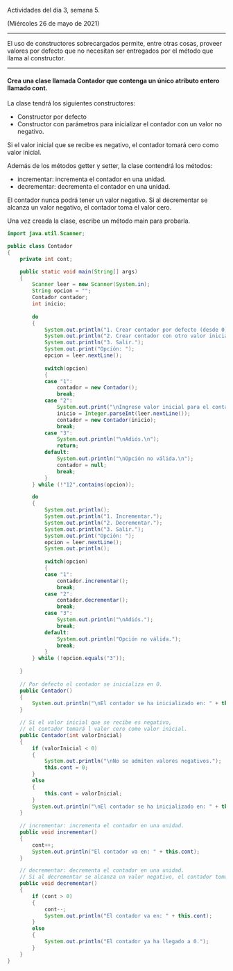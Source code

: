 Actividades del día 3, semana 5.

(Miércoles 26 de mayo de 2021)

---

El uso de constructores sobrecargados permite, entre otras cosas, proveer valores por defecto que no necesitan ser entregados por el método que llama al constructor.

---

#### Crea una clase llamada Contador que contenga un único atributo entero llamado cont.

 La clase tendrá los siguientes constructores:

- Constructor por defecto
- Constructor con parámetros para inicializar el contador con un valor no negativo.

Si el valor inicial que se recibe es negativo, el contador tomará cero
como valor inicial.

Además de los métodos getter y setter,
la clase contendrá los métodos:

- incrementar: incrementa el contador en una unidad.
- decrementar: decrementa el contador en una unidad.

El contador nunca podrá tener un valor negativo. Si al decrementar se alcanza
un valor negativo, el contador toma el valor cero.

Una vez creada la clase, escribe un método main para probarla.


```Java
import java.util.Scanner;

public class Contador
{
    private int cont;

    public static void main(String[] args)
    {
		Scanner leer = new Scanner(System.in);
		String opcion = "";
		Contador contador;
		int inicio;
		
		do
		{
			System.out.println("1. Crear contador por defecto (desde 0).");	
			System.out.println("2. Crear contador con otro valor inicial.");
			System.out.println("3. Salir.");
			System.out.print("Opción: ");
			opcion = leer.nextLine();
			
			switch(opcion)
			{
			case "1":
				contador = new Contador();
				break;
			case "2":
				System.out.print("\nIngrese valor inicial para el contador: ");
				inicio = Integer.parseInt(leer.nextLine());
				contador = new Contador(inicio);				
				break;
			case "3":
				System.out.println("\nAdiós.\n");
				return;
			default:
				System.out.println("\nOpción no válida.\n");
				contador = null;
				break;			
			}
		} while (!"12".contains(opcion));

		do
		{
			System.out.println();
			System.out.println("1. Incrementar.");	
			System.out.println("2. Decrementar.");	
			System.out.println("3. Salir.");
			System.out.print("Opción: ");
			opcion = leer.nextLine();
			System.out.println();
			
			switch(opcion)
			{
			case "1":
				contador.incrementar();
				break;
			case "2":
				contador.decrementar();
				break;
			case "3":
				System.out.println("\nAdiós.");
				break;
			default:
				System.out.println("Opción no válida.");
				break;
			}
		} while (!opcion.equals("3"));
		
	}
    
    // Por defecto el contador se inicializa en 0.
	public Contador()
	{
		System.out.println("\nEl contador se ha inicializado en: " + this.cont);
	}

    // Si el valor inicial que se recibe es negativo,
    // el contador tomará l valor cero como valor inicial.
    public Contador(int valorInicial)
    {
        if (valorInicial < 0)
        {
        	System.out.println("\nNo se admiten valores negativos.");
        	this.cont = 0;
		}
        else
        {
        	this.cont = valorInicial;
		}
        System.out.println("\nEl contador se ha inicializado en: " + this.cont);
    }
    
    // incrementar: incrementa el contador en una unidad.
    public void incrementar()
    {
    	cont++;
    	System.out.println("El contador va en: " + this.cont);
    }

    // decrementar: decrementa el contador en una unidad.
    // Si al decrementar se alcanza un valor negativo, el contador toma el valor cero.
    public void decrementar()
    {
    	if (cont > 0)
    	{
    		cont--;
    		System.out.println("El contador va en: " + this.cont);
    	}
    	else
    	{
    		System.out.println("El contador ya ha llegado a 0.");
    	}
    }
}
```